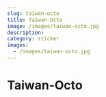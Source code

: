 ```yaml
---
slug: taiwan-octo
title: Taiwan-Octo
image: /images/taiwan-octo.jpg
description:
category: sticker
images:
  - /images/taiwan-octo.jpg
---
```


# Taiwan-Octo
